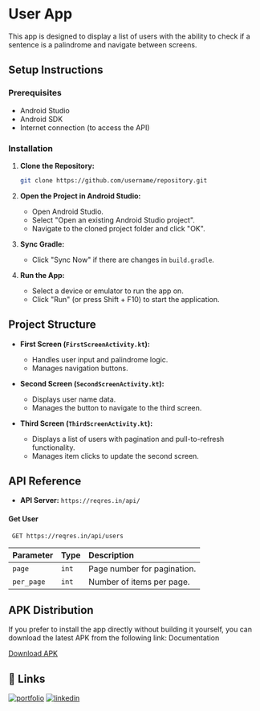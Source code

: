 # User App

This app is designed to display a list of users with the ability to check if a sentence is a palindrome and navigate between screens.


## Setup Instructions

### Prerequisites
- Android Studio
- Android SDK
- Internet connection (to access the API)

### Installation

1. **Clone the Repository:**
   ```bash
   git clone https://github.com/username/repository.git
   

1. **Open the Project in Android Studio:**
   - Open Android Studio.
   - Select "Open an existing Android Studio project".
   - Navigate to the cloned project folder and click "OK".

2. **Sync Gradle:**
   - Click "Sync Now" if there are changes in `build.gradle`.

3. **Run the App:**
   - Select a device or emulator to run the app on.
   - Click "Run" (or press Shift + F10) to start the application.

## Project Structure

- **First Screen (`FirstScreenActivity.kt`):**
  - Handles user input and palindrome logic.
  - Manages navigation buttons.

- **Second Screen (`SecondScreenActivity.kt`):**
  - Displays user name data.
  - Manages the button to navigate to the third screen.

- **Third Screen (`ThirdScreenActivity.kt`):**
  - Displays a list of users with pagination and pull-to-refresh functionality.
  - Manages item clicks to update the second screen.

## API Reference

- **API Server:** `https://reqres.in/api/`





#### Get User

```http
 GET https://reqres.in/api/users
```

| Parameter | Type     | Description                |
| :-------- | :------- | :------------------------- |
| `page` | `int` | Page number for pagination.|
| `per_page` | `int` | Number of items per page. |




## APK Distribution
If you prefer to install the app directly without building it yourself, you can download the latest APK from the following link: Documentation

[Download APK](https://drive.google.com/drive/folders/1qcJsKVRRqWGYV2rczxD-BrRZzsBmn4xS?usp=sharing)


## 🔗 Links
[![portfolio](https://img.shields.io/badge/my_portfolio-000?style=for-the-badge&logo=ko-fi&logoColor=white)](https://hildatulwardah.vercel.app/)
[![linkedin](https://img.shields.io/badge/linkedin-0A66C2?style=for-the-badge&logo=linkedin&logoColor=white)](https://www.linkedin.com/in/hildatul-wardah-522856238/)


